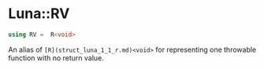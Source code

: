 # Luna::RV

```c++
using RV =  R<void>
```

An alias of `[R](struct_luna_1_1_r.md)<void>` for representing one throwable function with no return value. 

